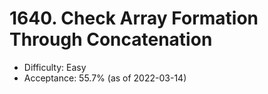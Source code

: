 # 1640. Check Array Formation Through Concatenation
- Difficulty: Easy
- Acceptance: 55.7% (as of 2022-03-14)
